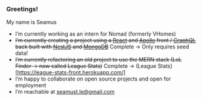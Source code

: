 ### Greetings!

My name is Seamus

- I’m currently working as an intern for Nomad (formerly VHomes)
- ~~I’m currently creating a project using a [React](https://reactjs.org/) and [Apollo](https://www.apollographql.com/) front / [GraphQL](https://graphql.org/) back built with [NestJS](https://nestjs.com/) and [MongoDB](https://www.mongodb.com/)~~ Complete -> Only requires seed data!
- ~~I’m currently refactoring an old project to use the MERN stack (LoL Finder -> now called League Stats)~~  Complete -> (League Stats)[https://league-stats-front.herokuapp.com/]
- I’m happy to collaborate on open source projects and open for employment
- I’m reachable at seamust.le@gmail.com
